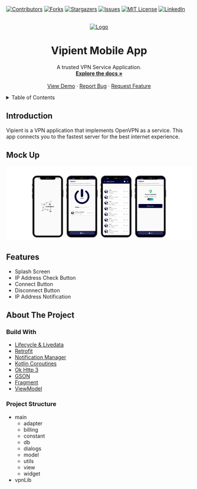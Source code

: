 [![Contributors][contributors-shield]][contributors-url]
[![Forks][forks-shield]][forks-url]
[![Stargazers][stars-shield]][stars-url]
[![Issues][issues-shield]][issues-url]
[![MIT License][license-shield]][license-url]
[![LinkedIn][linkedin-shield]][linkedin-url]

<!-- PROJECT LOGO -->
<br />
<div align="center">
  <a href="https://github.com/acalapatih/Vipient_MobileApp">
    <img src="image/logo_vipiend.png" alt="Logo" width="200" height="200">
  </a>

  <h1 align="center">Vipient Mobile App</h3>

  <p align="center">
    A trusted VPN Service Application.
    <br />
    <a href="https://github.com/acalapatih/Vipient_MobileApp"><strong>Explore the docs »</strong></a>
    <br />
    <br />
    <a href="https://github.com/acalapatih/Vipient_MobileApp">View Demo</a>
    ·
    <a href="https://github.com/acalapatih/Vipient_MobileApp/issues">Report Bug</a>
    ·
    <a href="https://github.com/acalapatih/Vipient_MobileApp/issues">Request Feature</a>
  </p>
</div>

<!-- TABLE OF CONTENTS -->
<details>
  <summary>Table of Contents</summary>
  <ol>
    <li><a href="#introduction">Introduction</a></li>
    <li><a href="#mock-up">Mock Up</a></li>
    <li><a href="#features">Features</a></li>
    <li>
      <a href="#about-the-project">About The Project</a>
      <ul>
        <li><a href="#build-with">Build With</a></li>
        <li><a href="#project-structure">Project Structure</a></li>
      </ul>
    </li>
  </ol>
</details>

## Introduction
Vipient is a VPN application that implements OpenVPN as a service. This app connects you to the fastest server for the best internet experience.

## Mock Up
<img src="image/fitur_utama.png" alt="Main Feature">

## Features
- Splash Screen
- IP Address Check Button
- Connect Button
- Disconnect Button
- IP Address Notification
 
## About The Project
### Build With
- [Lifecycle & Livedata](https://developer.android.com/guide/components/activities/activity-lifecycle?hl=id)
- [Retrofit](https://square.github.io/retrofit/)
- [Notification Manager](https://developer.android.com/reference/android/app/NotificationManager)
- [Kotlin Coroutines](https://www.googleadservices.com/pagead/aclk?sa=L&ai=DChcSEwiU2bPz88f_AhXVk2YCHXdgDDMYABAAGgJzbQ&ohost=www.google.com&cid=CAESbOD2gWGIEaIzh7xPUOGICyK2tbXIr0QUhhlGSrurjKcD6swxwpKj-7IrQ9_iwmDhml1_P_z6seVQZZNvkJ-fiMxTpf1xONyVn40ucS143xA8HR8Y35CCv_06CgyhYufQQc6JFf2g1WPjknZFow&sig=AOD64_1YR8UhDwd6LH3WrvCacezcHvoFUw&q&adurl&ved=2ahUKEwiUqKzz88f_AhUT7TgGHSukAJEQ0Qx6BAgIEAE)
- [Ok Http 3](https://square.github.io/okhttp/)
- [GSON](https://github.com/google/gson)
- [Fragment](https://developer.android.com/guide/fragments?hl=id)
- [ViewModel](https://developer.android.com/topic/libraries/architecture/viewmodel?hl=id)

### Project Structure
- main
    - adapter
    - billing
    - constant
    - db
    - dialogs
    - model
    - utils
    - view
    - widget
- vpnLib

<!-- MARKDOWN LINKS & IMAGES -->
<!-- https://www.markdownguide.org/basic-syntax/#reference-style-links -->
[contributors-shield]: https://img.shields.io/github/contributors/acalapatih/Vipient_MobileApp.svg?style=for-the-badge
[contributors-url]: https://github.com/acalapatih/Vipient_MobileApp/graphs/contributors
[forks-shield]: https://img.shields.io/github/forks/acalapatih/Vipient_MobileApp.svg?style=for-the-badge
[forks-url]:https://github.com/acalapatih/Vipient_MobileApp/network/members
[stars-shield]: https://img.shields.io/github/stars/acalapatih/Vipient_MobileApp.svg?style=for-the-badge
[stars-url]: https://github.com/acalapatih/Vipient_MobileApp/stargazers
[issues-shield]: https://img.shields.io/github/issues/acalapatih/Vipient_MobileApp.svg?style=for-the-badge
[issues-url]: https://github.com/acalapatih/Vipient_MobileApp/issues
[license-shield]: https://img.shields.io/github/license/acalapatih/Vipient_MobileApp.svg?style=for-the-badge
[license-url]: https://github.com/acalapatih/Vipient_MobileApp/blob/main/LICENSE
[linkedin-shield]: https://img.shields.io/badge/-LinkedIn-black.svg?style=for-the-badge&logo=linkedin&colorB=555
[linkedin-url]: https://linkedin.com/in/amir-acalapati-henry
